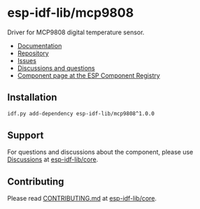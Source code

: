 # esp-idf-lib/mcp9808

Driver for MCP9808 digital temperature sensor.

* [Documentation](https://esp-idf-lib.github.io/mcp9808/)
* [Repository](https://github.com/esp-idf-lib/mcp9808)
* [Issues](https://github.com/esp-idf-lib/mcp9808/issues)
* [Discussions and questions](https://github.com/esp-idf-lib/core/discussions)
* [Component page at the ESP Component Registry](https://components.espressif.com/components/esp-idf-lib/mcp9808)

## Installation

```sh
idf.py add-dependency esp-idf-lib/mcp9808^1.0.0
```

## Support

For questions and discussions about the component, please use
[Discussions](https://github.com/esp-idf-lib/core/discussions)
at [esp-idf-lib/core](https://github.com/esp-idf-lib/core).

## Contributing

Please read [CONTRIBUTING.md](https://github.com/esp-idf-lib/core/blob/main/CONTRIBUTING.md)
at [esp-idf-lib/core](https://github.com/esp-idf-lib/core).
